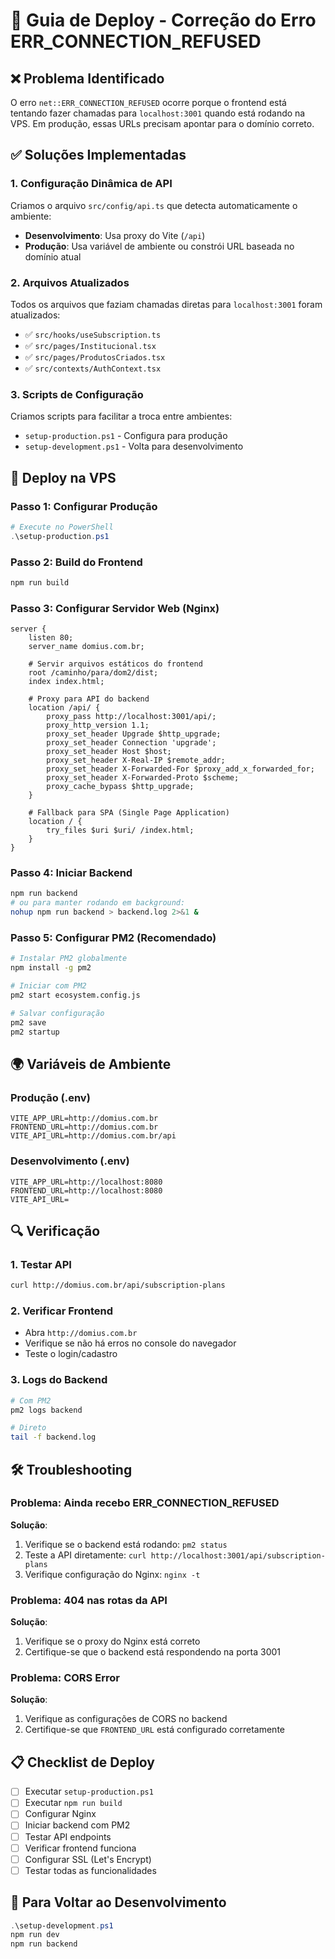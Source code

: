# 🚀 Guia de Deploy - Correção do Erro ERR_CONNECTION_REFUSED

## ❌ Problema Identificado
O erro `net::ERR_CONNECTION_REFUSED` ocorre porque o frontend está tentando fazer chamadas para `localhost:3001` quando está rodando na VPS. Em produção, essas URLs precisam apontar para o domínio correto.

## ✅ Soluções Implementadas

### 1. **Configuração Dinâmica de API**
Criamos o arquivo `src/config/api.ts` que detecta automaticamente o ambiente:
- **Desenvolvimento**: Usa proxy do Vite (`/api`)
- **Produção**: Usa variável de ambiente ou constrói URL baseada no domínio atual

### 2. **Arquivos Atualizados**
Todos os arquivos que faziam chamadas diretas para `localhost:3001` foram atualizados:
- ✅ `src/hooks/useSubscription.ts`
- ✅ `src/pages/Institucional.tsx`  
- ✅ `src/pages/ProdutosCriados.tsx`
- ✅ `src/contexts/AuthContext.tsx`

### 3. **Scripts de Configuração**
Criamos scripts para facilitar a troca entre ambientes:
- `setup-production.ps1` - Configura para produção
- `setup-development.ps1` - Volta para desenvolvimento

## 🔧 Deploy na VPS

### Passo 1: Configurar Produção
```powershell
# Execute no PowerShell
.\setup-production.ps1
```

### Passo 2: Build do Frontend
```bash
npm run build
```

### Passo 3: Configurar Servidor Web (Nginx)
```nginx
server {
    listen 80;
    server_name domius.com.br;
    
    # Servir arquivos estáticos do frontend
    root /caminho/para/dom2/dist;
    index index.html;
    
    # Proxy para API do backend
    location /api/ {
        proxy_pass http://localhost:3001/api/;
        proxy_http_version 1.1;
        proxy_set_header Upgrade $http_upgrade;
        proxy_set_header Connection 'upgrade';
        proxy_set_header Host $host;
        proxy_set_header X-Real-IP $remote_addr;
        proxy_set_header X-Forwarded-For $proxy_add_x_forwarded_for;
        proxy_set_header X-Forwarded-Proto $scheme;
        proxy_cache_bypass $http_upgrade;
    }
    
    # Fallback para SPA (Single Page Application)
    location / {
        try_files $uri $uri/ /index.html;
    }
}
```

### Passo 4: Iniciar Backend
```bash
npm run backend
# ou para manter rodando em background:
nohup npm run backend > backend.log 2>&1 &
```

### Passo 5: Configurar PM2 (Recomendado)
```bash
# Instalar PM2 globalmente
npm install -g pm2

# Iniciar com PM2
pm2 start ecosystem.config.js

# Salvar configuração
pm2 save
pm2 startup
```

## 🌍 Variáveis de Ambiente

### Produção (.env)
```env
VITE_APP_URL=http://domius.com.br
FRONTEND_URL=http://domius.com.br
VITE_API_URL=http://domius.com.br/api
```

### Desenvolvimento (.env)
```env
VITE_APP_URL=http://localhost:8080
FRONTEND_URL=http://localhost:8080
VITE_API_URL=
```

## 🔍 Verificação

### 1. Testar API
```bash
curl http://domius.com.br/api/subscription-plans
```

### 2. Verificar Frontend
- Abra `http://domius.com.br`
- Verifique se não há erros no console do navegador
- Teste o login/cadastro

### 3. Logs do Backend
```bash
# Com PM2
pm2 logs backend

# Direto
tail -f backend.log
```

## 🛠️ Troubleshooting

### Problema: Ainda recebo ERR_CONNECTION_REFUSED
**Solução**: 
1. Verifique se o backend está rodando: `pm2 status`
2. Teste a API diretamente: `curl http://localhost:3001/api/subscription-plans`
3. Verifique configuração do Nginx: `nginx -t`

### Problema: 404 nas rotas da API
**Solução**: 
1. Verifique se o proxy do Nginx está correto
2. Certifique-se que o backend está respondendo na porta 3001

### Problema: CORS Error
**Solução**: 
1. Verifique as configurações de CORS no backend
2. Certifique-se que `FRONTEND_URL` está configurado corretamente

## 📋 Checklist de Deploy
- [ ] Executar `setup-production.ps1`
- [ ] Executar `npm run build`
- [ ] Configurar Nginx
- [ ] Iniciar backend com PM2
- [ ] Testar API endpoints
- [ ] Verificar frontend funciona
- [ ] Configurar SSL (Let's Encrypt)
- [ ] Testar todas as funcionalidades

## 🔄 Para Voltar ao Desenvolvimento
```powershell
.\setup-development.ps1
npm run dev
npm run backend
```